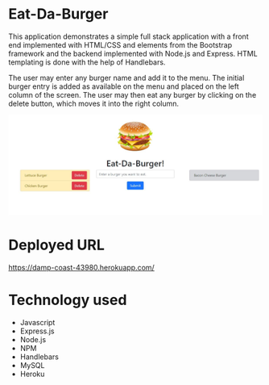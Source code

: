 # Eat-Da-Burger

This application demonstrates a simple full stack application with a front end implemented with HTML/CSS and elements from the Bootstrap framework and the backend implemented with Node.js and Express. HTML templating is done with the help of Handlebars.

The user may enter any burger name and add it to the menu. The initial burger entry is added as available on the menu and placed on the left column of the screen. The user may then eat any burger by clicking on the delete button, which moves it into the right column.

![Eat-Da-Burger](https://github.com/leronj23/Eat-Da-Burger/blob/master/screenshot/Eat-Da-Burger.JPG)

# Deployed URL
https://damp-coast-43980.herokuapp.com/

# Technology used
* Javascript
* Express.js
* Node.js
* NPM
* Handlebars
* MySQL
* Heroku
